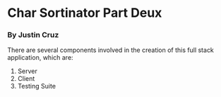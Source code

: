 # Char Sortinator Part Deux
### By Justin Cruz

There are several components involved in the creation of this full stack application, which are:

1) Server
2) Client
3) Testing Suite

